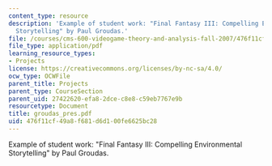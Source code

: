 ```yaml
---
content_type: resource
description: 'Example of student work: "Final Fantasy III: Compelling Environmental
  Storytelling" by Paul Groudas.'
file: /courses/cms-600-videogame-theory-and-analysis-fall-2007/476f11cf49a8f681d6d100fe6625bc28_groudas_pres.pdf
file_type: application/pdf
learning_resource_types:
- Projects
license: https://creativecommons.org/licenses/by-nc-sa/4.0/
ocw_type: OCWFile
parent_title: Projects
parent_type: CourseSection
parent_uid: 27422620-efa8-2dce-c8e8-c59eb7767e9b
resourcetype: Document
title: groudas_pres.pdf
uid: 476f11cf-49a8-f681-d6d1-00fe6625bc28
---
```

Example of student work: "Final Fantasy III: Compelling Environmental Storytelling" by Paul Groudas.